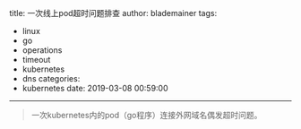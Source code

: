 title: 一次线上pod超时问题排查
author: blademainer
tags:
  - linux
  - go
  - operations
  - timeout
  - kubernetes
  - dns
categories:
  - kubernetes
date: 2019-03-08 00:59:00
---
> 一次kubernetes内的pod（go程序）连接外网域名偶发超时问题。